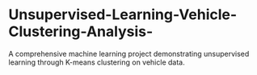 # Unsupervised-Learning-Vehicle-Clustering-Analysis-
A comprehensive machine learning project demonstrating unsupervised learning through K-means clustering on vehicle data.
